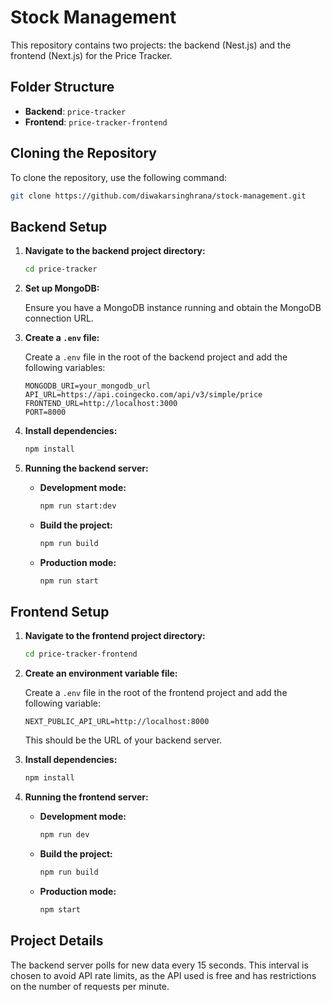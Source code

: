 # Stock Management

This repository contains two projects: the backend (Nest.js) and the frontend (Next.js) for the Price Tracker.

## Folder Structure

- **Backend**: `price-tracker`
- **Frontend**: `price-tracker-frontend`

## Cloning the Repository

To clone the repository, use the following command:

```bash
git clone https://github.com/diwakarsinghrana/stock-management.git
```

## Backend Setup

1. **Navigate to the backend project directory:**

    ```bash
    cd price-tracker
    ```

2. **Set up MongoDB:**

    Ensure you have a MongoDB instance running and obtain the MongoDB connection URL.

3. **Create a `.env` file:**

    Create a `.env` file in the root of the backend project and add the following variables:

    ```env
    MONGODB_URI=your_mongodb_url
    API_URL=https://api.coingecko.com/api/v3/simple/price
    FRONTEND_URL=http://localhost:3000
    PORT=8000
    ```

4. **Install dependencies:**

    ```bash
    npm install
    ```

5. **Running the backend server:**

    - **Development mode:**

        ```bash
        npm run start:dev
        ```

    - **Build the project:**

        ```bash
        npm run build
        ```

    - **Production mode:**

        ```bash
        npm run start
        ```

## Frontend Setup

1. **Navigate to the frontend project directory:**

    ```bash
    cd price-tracker-frontend
    ```

2. **Create an environment variable file:**

    Create a `.env` file in the root of the frontend project and add the following variable:

    ```env
    NEXT_PUBLIC_API_URL=http://localhost:8000
    ```

    This should be the URL of your backend server.

3. **Install dependencies:**

    ```bash
    npm install
    ```

4. **Running the frontend server:**

    - **Development mode:**

        ```bash
        npm run dev
        ```

    - **Build the project:**

        ```bash
        npm run build
        ```

    - **Production mode:**

        ```bash
        npm start
        ```

## Project Details

The backend server polls for new data every 15 seconds. This interval is chosen to avoid API rate limits, as the API used is free and has restrictions on the number of requests per minute.
